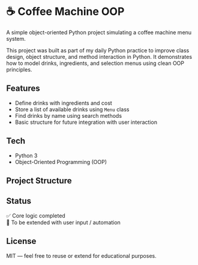 # ☕ Coffee Machine OOP

A simple object-oriented Python project simulating a coffee machine menu system.

This project was built as part of my daily Python practice to improve class design, object structure, and method interaction in Python. It demonstrates how to model drinks, ingredients, and selection menus using clean OOP principles.

## Features

- Define drinks with ingredients and cost
- Store a list of available drinks using `Menu` class
- Find drinks by name using search methods
- Basic structure for future integration with user interaction

## Tech

- Python 3
- Object-Oriented Programming (OOP)

## Project Structure


## Status

✅ Core logic completed  
🚧 To be extended with user input / automation

## License

MIT — feel free to reuse or extend for educational purposes.
